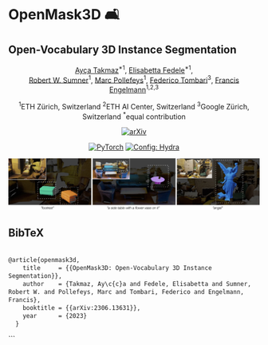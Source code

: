 # OpenMask3D 🛋
## Open-Vocabulary 3D Instance Segmentation 
<div align="center">
<a href="https://aycatakmaz.github.io/">Ay&#231;a Takmaz</a><sup>*1</sup>,
<a href="https://elisabettafedele.github.io/">Elisabetta Fedele</a><sup>*1</sup>,
<br />
<a href="https://people.inf.ethz.ch/~sumnerb/">Robert W. Sumner</a><sup>1</sup>,
<a href="https://people.inf.ethz.ch/pomarc/">Marc Pollefeys</a><sup>1</sup>,
<a href="https://federicotombari.github.io/">Federico Tombari</a><sup>3</sup>,
<a href="https://francisengelmann.github.io/">Francis Engelmann</a><sup>1,2,3</sup>

<sup>1</sup>ETH Zürich, Switzerland
<sup>2</sup>ETH AI Center, Switzerland
<sup>3</sup>Google Zürich, Switzerland
<sup>*</sup>equal contribution

<a href="https://arxiv.org/abs/2306.13631"><img alt="arXiv" src="https://img.shields.io/badge/arXiv-badge"></a>

<a href="https://pytorch.org/get-started/locally/"><img alt="PyTorch" src="https://img.shields.io/badge/PyTorch-ee4c2c?logo=pytorch&logoColor=white"></a>
<a href="https://hydra.cc/"><img alt="Config: Hydra" src="https://img.shields.io/badge/Config-Hydra-89b8cd"></a>

![teaser](./static/images/teaser.jpeg)

</div>

<h2 class="title is-3">BibTeX</h2>
          <pre><code>
@article{openmask3d,
    title     = {{OpenMask3D: Open-Vocabulary 3D Instance Segmentation}},
    author    = {Takmaz, Ay\c{c}a and Fedele, Elisabetta and Sumner, Robert W. and Pollefeys, Marc and Tombari, Federico and Engelmann, Francis},
    booktitle = {{arXiv:2306.13631}},
    year      = {2023}
  }</code></pre>
    </div>
  </div>
```
